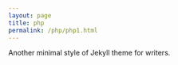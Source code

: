 ```yaml
---
layout: page
title: php
permalink: /php/php1.html
---
```


Another minimal style of Jekyll theme for writers.

